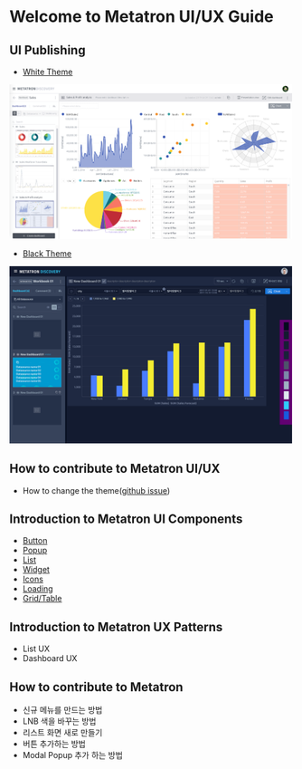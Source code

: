 Welcome to Metatron UI/UX Guide
==================================

UI Publishing
---
- [White Theme](https://metatron-app.github.io/metatron-style-library/publishing/html/@index.html)
<img width="500px" src="/docs/guide/image/white.png" alt="White" title="White Thema">

- [Black Theme](https://metatron-app.github.io/metatron-style-library/publishing/html_dark/@index.html)
<img width="500px" src="/docs/guide/image/black.png" alt="Dark" title="Dark Thema">

How to contribute to Metatron UI/UX
---
- How to change the theme([github issue](https://github.com/metatron-app/metatron-discovery/issues/2388))

Introduction to Metatron UI Components
---
- [Button](https://metatron-app.github.io/metatron-style-library/guide/part01/button.html)
- [Popup](https://metatron-app.github.io/metatron-style-library/guide/part01/popup.html)
- [List](https://metatron-app.github.io/metatron-style-library/guide/part01/list.html)
- [Widget](https://metatron-app.github.io/metatron-style-library/guide/part01/widget.html)
- [Icons](https://metatron-app.github.io/metatron-style-library/guide/part01/icons.html)
- [Loading](https://metatron-app.github.io/metatron-style-library/guide/part01/loading.html)
- [Grid/Table](/docs/guide/part01/grid.html)


Introduction to Metatron UX Patterns
---
- List UX
- Dashboard UX

How to contribute to Metatron
---
- 신규 메뉴를 만드는 방법
- LNB 색을 바꾸는 방법
- 리스트 화면 새로 만들기
- 버튼 추가하는 방법
- Modal Popup 추가 하는 방법